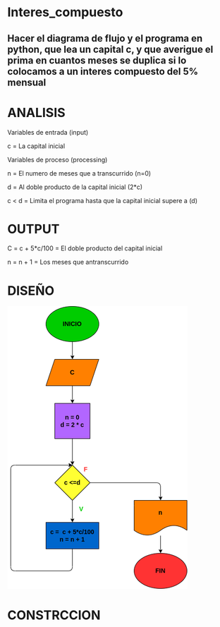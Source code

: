 # Interes_compuesto
## Hacer el diagrama de flujo y el programa en python, que lea un capital c, y que averigue el prima en cuantos meses se duplica si lo colocamos a un interes compuesto del 5% mensual

# ANALISIS

Variables de entrada (input)

c = La capital inicial

Variables de proceso (processing)

n = El numero de meses que a transcurrido (n=0)

d = Al doble producto de la capital inicial (2*c)

c < d = Limita el programa hasta que la capital inicial supere a (d)

# OUTPUT

C = c + 5*c/100 = El doble producto del capital inicial

n = n + 1 = Los meses que antranscurrido

# DISEÑO
![Diagrama de flujo](diagrama.png "diagrama de flujo")

# CONSTRCCION